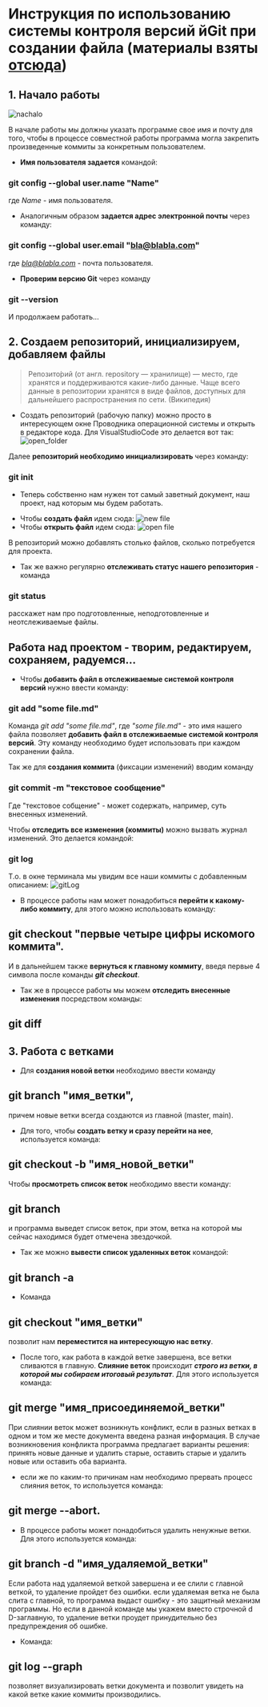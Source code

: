 # Инструкция по использованию системы контроля версий йGit при создании файла (материалы взяты [отсюда](https://habr.com/ru/company/ruvds/blog/599929/?ysclid=l8737b3pbk655593671))

## 1. Начало работы

![nachalo](begining.jpg)

В начале работы мы должны указать программе свое имя и почту для того, чтобы в процессе совместной работы программа могла закрепить произведенные коммиты за конкретным пользователем.

* __Имя пользователя задается__ командой:
### git config --global user.name "Name"
где *Name* - имя пользователя.

* Аналогичным образом __задается адрес электронной почты__ через команду:
### git config --global user.email "bla@blabla.com"
где *bla@blabla.com* - почта пользователя.

* __Проверим версию Git__ через команду
### git --version

И продолжаем работать...

## 2. Создаем репозиторий, инициализируем, добавляем файлы
>Репозито́рий (от англ. repository — хранилище) — место, где хранятся и поддерживаются какие-либо данные. Чаще всего данные в репозитории хранятся в виде файлов, доступных для дальнейшего распространения по сети. (Википедия)

* Создать репозиторий (рабочую папку) можно просто в интересующем окне Проводника операционной системы и открыть в редакторе кода. 
Для VisualStudioCode это делается вот так:
![open_folder](open_folder.jpg)

Далее __репозиторий необходимо инициализировать__ через команду: 
### git init 

* Теперь собственно нам нужен тот самый заветный документ, наш проект, над которым мы будем работать.
- Чтобы __создать файл__ идем сюда:
![new file](new_file.jpg)
- Чтобы __открыть файл__ идем сюда:
![open file](open_file.jpg)

В репозиторий можно добавлять столько файлов, сколько потребуется для проекта.

* Так же важно регулярно __отслеживать статус нашего репозитория__ - команда
### git status
расскажет нам про подготовленные, неподготовленные и неотслеживаемые файлы.

## Работа над проектом - творим, редактируем, сохраняем, радуемся...

* Чтобы __добавить файл в отслеживаемые системой контроля версий__ нужно ввести команду: 
### git add "some file.md"
Команда _git add "some file.md"_, где _"some file.md"_ - это имя нашего файла позволяет __добавить файл в отслеживаемые системой контроля версий__.
Эту команду необходимо будет использовать при каждом сохранении файла.

Так же для __создания коммита__  (фиксации изменений) вводим команду
### git commit -m "текстовое сообщение"
Где "текстовое собщение" - может содержать, например, суть внесенных изменений.

Чтобы __отследить все изменения (коммиты)__ можно вызвать журнал изменений. Это делается командой:
### git log
Т.о. в окне терминала мы увидим все наши коммиты с добавленным описанием:
![gitLog](gitLog.JPG)

* В процессе работы нам может понадобиться __перейти к какому-либо коммиту__, для этого можно использовать команду:

## git checkout "первые четыре цифры искомого коммита".

И в дальнейшем также __вернуться к главному коммиту__, введя первые 4 символа после команды *__git checkout__*.

* Так же в процессе работы мы можем __отследить внесенные изменения__ посредством команды:
## git diff

## 3. Работа с ветками
* Для __создания новой ветки__ необходимо ввести команду 
## git branch "имя_ветки",
причем новые ветки всегда создаются из главной (master, main).
* Для того, чтобы __создать ветку и сразу перейти на нее__, используется команда:
## git checkout -b "имя_новой_ветки"

Чтобы __просмотреть список веток__ необходимо ввести команду:
 ## git branch
 и программа выведет список веток, при этом, ветка на которой мы сейчас находимся будет отмечена звездочкой.
 * Так же можно __вывести список удаленных веток__ командой:
 ## git branch -a
 
 * Команда
 ## git checkout "имя_ветки"
 позволит нам __переместится на интересующую нас ветку__. 

* После того, как работа в каждой ветке завершена, все ветки сливаются в главную. __Слияние веток__ происходит *__строго из ветки, в которой мы собираем итоговый результат__*. Для этого используется команда:
## git merge "имя_присоединяемой_ветки"

При слиянии веток может возникнуть конфликт, если в разных ветках в одном и том же месте документа введена разная информация. В случае возникновения конфликта программа предлагает варианты решения: принять новые данные и удалить старые, оставить старые и удалить новые или оставить оба варианта.
* если же по каким-то причинам нам необходимо прервать процесс слияния веток, то используется команда:
## git merge --abort. 

* В процессе работы может понадобиться удалить ненужные ветки. Для этого используется команда:
## git branch -d "имя_удаляемой_ветки"
Если работа над удаляемой веткой завершена и ее слили с главной веткой, то удаление пройдет без ошибки. если удаляемая ветка не была слита с главной, то программа выдаст ошибку - это защитный механизм программы. 
Но если в данной команде мы укажем вместо строчной d D-заглавную, то удаление ветки проудет принудительно без предупреждения об ошибке.


* Команда:
## git log --graph
позволяет визуализировать ветки документа и позволит увидеть на какой ветке какие коммиты производились.









